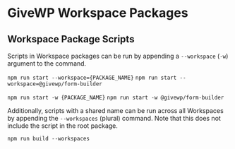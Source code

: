 # GiveWP Workspace Packages

## Workspace Package Scripts

Scripts in Workspace packages can be run by appending a `--workspace` (`-w`) argument to the command.

`npm run start --workspace={PACKAGE_NAME}`
`npm run start --workspace=@givewp/form-builder`

`npm run start -w {PACKAGE_NAME}`
`npm run start -w @givewp/form-builder`

Additionally, scripts with a shared name can be run across all Workspaces by appending the `--workspaces` (plural) command. Note that this does not include the script in the root package.

`npm run build --workspaces`

